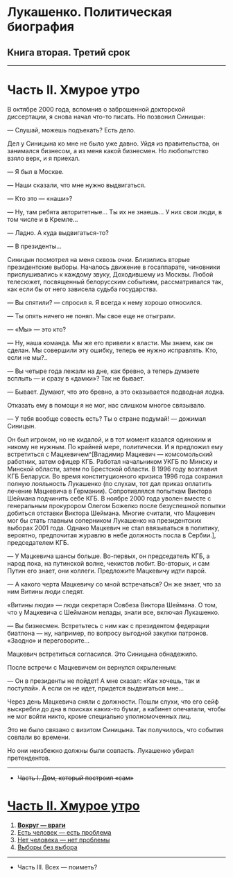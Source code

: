 # Лукашенко. Политическая биография
## Книга вторая. Третий срок

---

# Часть II. Хмурое утро

В октябре 2000 года, вспомнив о заброшенной докторской диссертации, я снова начал что-то писать. Но позвонил Синицын:

— Слушай, можешь подъехать? Есть дело.

Дел у Синицына ко мне не было уже давно. Уйдя из правительства, он занимался бизнесом, а из меня какой бизнесмен. Но любопытство взяло верх, и я приехал.

— Я был в Москве.

— Наши сказали, что мне нужно выдвигаться.

— Кто это — «наши»?

— Ну, там ребята авторитетные… Ты их не знаешь… У них свои люди, в том числе и в Кремле…

— Ладно. А куда выдвигаться-то?

— В президенты…

Синицын посмотрел на меня сквозь очки. Близились вторые президентские выборы. Началось движение в госаппарате, чиновники прислушивались к каждому звуку, Доходившему из Москвы. Любой телесюжет, посвященный белорусским событиям, рассматривался так, как если бы от него зависела судьба государства.

— Вы спятили? — спросил я. Я всегда к нему хорошо относился.

— Ты опять ничего не понял. Мы свое еще не отыграли.

— «Мы» — это кто?

— Ну, наша команда. Мы же его привели к власти. Мы знаем, как он сделан. Мы совершили эту ошибку, теперь ее нужно исправлять. Кто, если не мы?..

— Вы четыре года лежали на дне, как бревно, а теперь думаете всплыть — и сразу в «дамки»? Так не бывает.

— Бывает. Думают, что это бревно, а это оказывается подводная лодка.

Отказать ему в помощи я не мог, нас слишком многое связывало.

— У тебя вообще совесть есть? Ты о стране подумай\! — дожимал Синицын.

Он был игроком, но не кидалой, и в тот момент казался одиноким и никому не нужным. По крайней мере, политически. И я предложил ему встретиться с Мацкевичем^[Владимир Мацкевич — комсомольский работник, затем офицер КГБ. Работал начальником УКГБ по Минску и Минской области, затем по Брестской области. В 1996 году возглавил КГБ Беларуси. Во время конституционного кризиса 1996 года сохранил полную лояльность Лукашенко \(по слухам, тот дал приказ оплатить лечение Мацкевича в Германии\). Сопротивлялся попыткам Виктора Шеймана подчинить себе КГБ. В ноябре 2000 года уволен вместе с генеральным прокурором Олегом Божелко после безуспешной попытки добиться отставки Виктора Шеймана. Многие считали, что Мацкевич мог бы стать главным соперником Лукашенко на президентских выборах 2001 года. Однако Мацкевич не стал ввязываться в политику, вероятно, предпочитая журавлю в небе должность посла в Сербии.], председателем КГБ.

— У Мацкевича шансы больше. Во-первых, он председатель КГБ, а народ пока, на путинской волне, чекистов любит. Во-вторых, и сам Путин его знает, они коллеги. Предложите Мацкевичу идти парой.

— А какого черта Мацкевичу со мной встречаться? Он же знает, что за ним Витины люди следят.

«Витины люди» — люди секретаря Совбеза Виктора Шеймана. О том, что у Мацкевича с Шейманом нелады, знали все, включая Лукашенко.

— Вы бизнесмен. Встретьтесь с ним как с президентом федерации биатлона — ну, например, по вопросу выгодной закупки патронов. «Заодно» и переговорите…

Мацкевич встретиться согласился. Это Синицына обнадежило.

После встречи с Мацкевичем он вернулся окрыленным:

— Он в президенты не пойдет\! А мне сказал: «Как хочешь, так и поступай». А если он не идет, придется выдвигаться мне…

Через день Мацкевича сняли с должности. Пошли слухи, что его сейф выскребли до дна в поисках каких-то бумаг, а кабинет опечатали, чтобы не мог войти никто, кроме специально уполномоченных лиц.

Это не было связано с визитом Синицына. Так получилось, что события совпали во времени.

Но они неизбежно должны были совпасть. Лукашенко убирал претендентов.


---

+ ~~Часть I. Дом, который построил «сам»~~

# [Часть II. Хмурое утро](./1.md)

1. [**Вокруг — враги**](./1.md)
2. [Есть человек — есть проблема](./2.md)
3. [Нет человека — нет проблемы](./3.md)
4. [Выборы без выбора](./4.md)

---

+ Часть III. Всех — поиметь?
